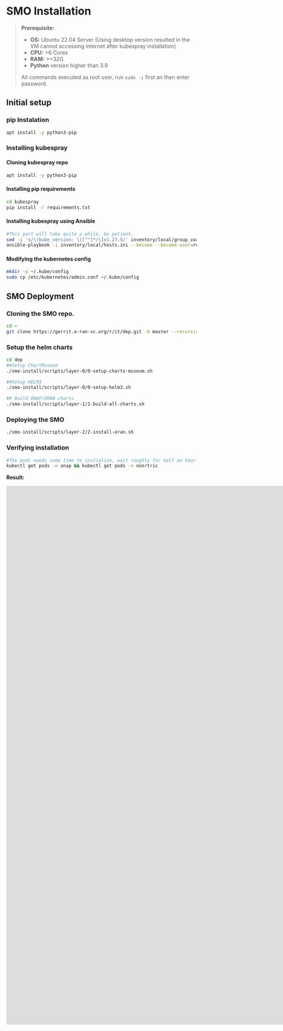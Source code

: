 # SMO Installation

>**Prerequisite:**
>
>- **OS:** Ubuntu 22.04 Server (Using desktop version resulted in the VM cannot accessing internet after kubespray installation)
>- **CPU:** >6 Cores
>- **RAM:** >=32G
>- **Python** version higher than 3.9
>
>All commands executed as root user, run `sudo -i` first an then enter password.




## Initial setup
### pip Instalation
```sh
apt install -y python3-pip
```
### Installing kubespray
#### Cloning kubespray repo
```sh
apt install -y python3-pip
```
#### Installing pip requirements
```sh
cd kubespray 
pip install -r requirements.txt
```

#### Installing kubespray using Ansible
```sh
#This part will take quite a while, be patient.
sed -i 's/\(kube_version: \)[^"]*/\1v1.27.5/' inventory/local/group_vars/k8s_cluster/k8s-cluster.yml
ansible-playbook -i inventory/local/hosts.ini --become --become-user=root cluster.yml
```

#### Modifying the kubernetes config
```sh
mkdir -p ~/.kube/config
sudo cp /etc/kubernetes/admin.conf ~/.kube/config
```

## SMO Deployment
### Cloning the SMO repo.
```sh
cd ~
git clone https://gerrit.o-ran-sc.org/r/it/dep.git -b master --recursive
```
### Setup the helm charts
```sh
cd dep
##Setup ChartMuseum
./smo-install/scripts/layer-0/0-setup-charts-museum.sh

##Setup HELM3
./smo-install/scripts/layer-0/0-setup-helm3.sh

## Build ONAP/ORAN charts
./smo-install/scripts/layer-1/1-build-all-charts.sh
```

### Deploying the SMO
```sh
./smo-install/scripts/layer-2/2-install-oran.sh
```

### Verifying installation
```sh
#The pods needs some time to initialize, wait roughly for half an hour.
kubectl get pods -n onap && kubectl get pods -n nonrtric
```
**Result:**

<iframe src="https://app.warp.dev/block/embed/05GI7Ma03CAzeXoJExEBnT" title="embedded warp block" style="width: 1922px; height: 1423px; border:0; overflow:hidden;" allow="clipboard-read; clipboard-write"></iframe>



